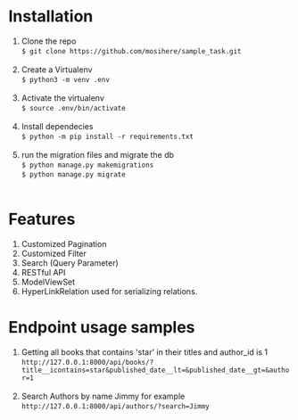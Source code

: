 # Installation

1. Clone the repo<br>
`$ git clone https://github.com/mosihere/sample_task.git`<br><br>
2. Create a Virtualenv<br>
`$ python3 -m venv .env`<br><br>
3. Activate the virtualenv<br>
`$ source .env/bin/activate`<br><br>
4. Install dependecies<br>
`$ python -m pip install -r requirements.txt`<br><br>
5. run the migration files and migrate the db<br>
`$ python manage.py makemigrations`<br>
`$ python manage.py migrate`<br><br>

# Features
1. Customized Pagination
2. Customized Filter
3. Search (Query Parameter)
4. RESTful API
5. ModelViewSet
6. HyperLinkRelation used for serializing relations.

# Endpoint usage samples
1. Getting all books that contains 'star' in their titles and author_id is 1<br>
`http://127.0.0.1:8000/api/books/?title__icontains=star&published_date__lt=&published_date__gt=&author=1`<br><br>
2. Search Authors by name Jimmy for example<br>
`http://127.0.0.1:8000/api/authors/?search=Jimmy`<br><br>
